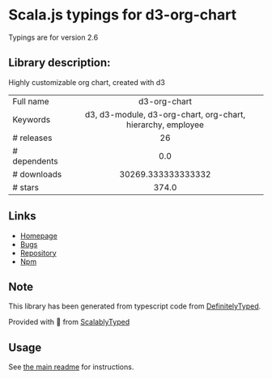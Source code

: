 
# Scala.js typings for d3-org-chart

Typings are for version 2.6

## Library description:
Highly customizable org chart, created with d3

|                    |                 |
| ------------------ | :-------------: |
| Full name          | d3-org-chart |
| Keywords           | d3, d3-module, d3-org-chart, org-chart, hierarchy, employee |
| # releases         | 26 |
| # dependents       | 0.0 |
| # downloads        | 30269.333333333332 |
| # stars            | 374.0 |

## Links
- [Homepage](https://github.com/bumbeishvili/d3-organization-chart#readme)
- [Bugs](https://github.com/bumbeishvili/d3-organization-chart/issues)
- [Repository](https://github.com/bumbeishvili/d3-organization-chart)
- [Npm](https://www.npmjs.com/package/d3-org-chart)
    


## Note
This library has been generated from typescript code from [DefinitelyTyped](https://definitelytyped.org).

Provided with :purple_heart: from [ScalablyTyped](https://github.com/oyvindberg/ScalablyTyped)

## Usage
See [the main readme](../../readme.md) for instructions.



